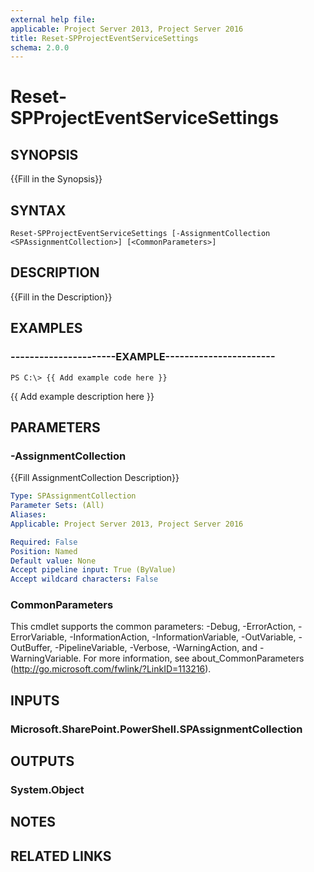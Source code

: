 ```yaml
---
external help file: 
applicable: Project Server 2013, Project Server 2016
title: Reset-SPProjectEventServiceSettings
schema: 2.0.0
---
```


# Reset-SPProjectEventServiceSettings

## SYNOPSIS
{{Fill in the Synopsis}}


## SYNTAX

```
Reset-SPProjectEventServiceSettings [-AssignmentCollection <SPAssignmentCollection>] [<CommonParameters>]
```

## DESCRIPTION
{{Fill in the Description}}


## EXAMPLES

### ----------------------EXAMPLE-----------------------
```
PS C:\> {{ Add example code here }}
```

{{ Add example description here }}


## PARAMETERS

### -AssignmentCollection
{{Fill AssignmentCollection Description}}

```yaml
Type: SPAssignmentCollection
Parameter Sets: (All)
Aliases: 
Applicable: Project Server 2013, Project Server 2016

Required: False
Position: Named
Default value: None
Accept pipeline input: True (ByValue)
Accept wildcard characters: False
```

### CommonParameters
This cmdlet supports the common parameters: -Debug, -ErrorAction, -ErrorVariable, -InformationAction, -InformationVariable, -OutVariable, -OutBuffer, -PipelineVariable, -Verbose, -WarningAction, and -WarningVariable. For more information, see about_CommonParameters (http://go.microsoft.com/fwlink/?LinkID=113216).

## INPUTS

### Microsoft.SharePoint.PowerShell.SPAssignmentCollection

## OUTPUTS

### System.Object

## NOTES

## RELATED LINKS

